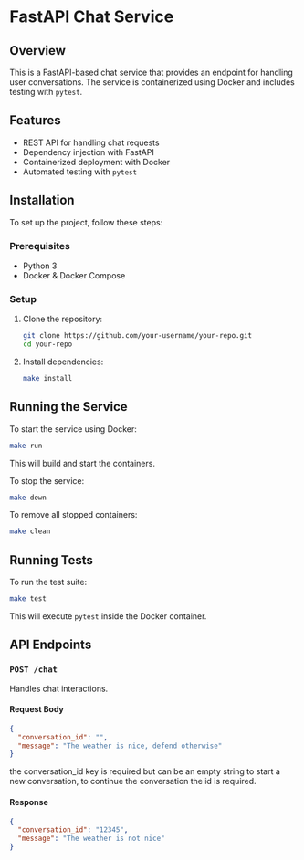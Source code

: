 # FastAPI Chat Service

## Overview

This is a FastAPI-based chat service that provides an endpoint for handling user conversations. The service is containerized using Docker and includes testing with `pytest`.

## Features

- REST API for handling chat requests
- Dependency injection with FastAPI
- Containerized deployment with Docker
- Automated testing with `pytest`

## Installation

To set up the project, follow these steps:

### Prerequisites

- Python 3
- Docker & Docker Compose

### Setup

1. Clone the repository:

   ```sh
   git clone https://github.com/your-username/your-repo.git
   cd your-repo
   ```

2. Install dependencies:

   ```sh
   make install
   ```

## Running the Service

To start the service using Docker:

```sh
make run
```

This will build and start the containers.

To stop the service:

```sh
make down
```

To remove all stopped containers:

```sh
make clean
```

## Running Tests

To run the test suite:

```sh
make test
```

This will execute `pytest` inside the Docker container.

## API Endpoints

### `POST /chat`

Handles chat interactions.

#### Request Body

```json
{
  "conversation_id": "",
  "message": "The weather is nice, defend otherwise"
}
```

the conversation_id key is required but can be an empty string to start a new conversation, to continue the conversation the id is required.

#### Response

```json
{
  "conversation_id": "12345",
  "message": "The weather is not nice"
}
```
